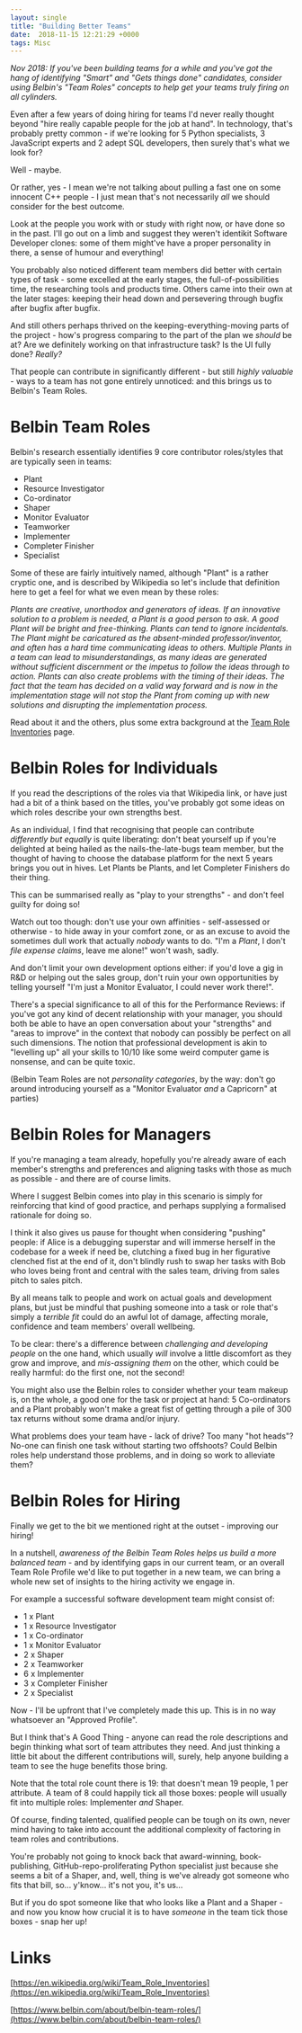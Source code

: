 ```yaml
---
layout: single
title: "Building Better Teams"
date:  2018-11-15 12:21:29 +0000
tags: Misc
---
```

_Nov 2018: If you've been building teams for a while and you've got the hang of identifying "Smart" and "Gets things 
done" candidates, consider using Belbin's "Team Roles" concepts to help get your teams truly firing on all cylinders._

Even after a few years of doing hiring for teams I'd never really thought beyond "hire really capable people for the 
job at hand". In technology, that's probably pretty common - if we're looking for 5 Python specialists, 3 JavaScript 
experts and 2 adept SQL developers, then surely that's what we look for?

Well - maybe.

Or rather, yes - I mean we're not talking about pulling a fast one on some innocent C++ people - I just mean 
that's not necessarily _all_ we should consider for the best outcome.

Look at the people you work with or study with right now, or have done so in the past. I'll go out on a limb and suggest
they weren't identikit Software Developer clones: some of them might've have a proper personality in there, a sense of 
humour and everything! 

You probably also noticed different team members did better with certain types of task - some excelled at the early 
stages, the full-of-possibilities time, the researching tools and products time. Others came into their own at the 
later stages: keeping their head down and persevering through bugfix after bugfix after bugfix.

And still others perhaps thrived on the keeping-everything-moving parts of the project - how's progress comparing to 
the part of the plan we _should_ be at? Are we definitely working on that infrastructure task? Is the UI fully done? 
_Really?_ 

That people can contribute in significantly different - but still _highly valuable_ - ways to a team has not
gone entirely unnoticed: and this brings us to Belbin's Team Roles.

# Belbin Team Roles

Belbin's research essentially identifies 9 core contributor roles/styles that are typically seen in teams:

- Plant
- Resource Investigator
- Co-ordinator
- Shaper
- Monitor Evaluator
- Teamworker
- Implementer
- Completer Finisher
- Specialist
 
Some of these are fairly intuitively named, although "Plant" is a rather cryptic one, and is described by Wikipedia so 
let's include that definition here to get a feel for what we even mean by these roles:

_Plants are creative, unorthodox and generators of ideas. If an innovative solution to a problem is needed, a Plant 
is a good person to ask. A good Plant will be bright and free-thinking. Plants can tend to ignore incidentals. The 
Plant might be caricatured as the absent-minded professor/inventor, and often has a hard time communicating ideas to 
others. Multiple Plants in a team can lead to misunderstandings, as many ideas are generated without sufficient 
discernment or the impetus to follow the ideas through to action. Plants can also create problems with the timing of 
their ideas. The fact that the team has decided on a valid way forward and is now in the implementation stage will 
not stop the Plant from coming up with new solutions and disrupting the implementation process._ 

Read about it and the others, plus some extra background at 
the [Team Role Inventories](https://en.wikipedia.org/wiki/Team_Role_Inventories) page.

# Belbin Roles for Individuals

If you read the descriptions of the roles via that Wikipedia link, or have just had a bit of a think based on the 
titles, you've probably got some ideas on which roles describe your own strengths best.

As an individual, I find that recognising that people can contribute _differently but equally_ is quite liberating: 
don't beat yourself up if you're delighted at being hailed as the nails-the-late-bugs team member, but the thought of 
having to choose the database platform for the next 5 years brings you out in hives. Let Plants be Plants, and let 
Completer Finishers do their thing.

This can be summarised really as "play to your strengths" - and don't feel guilty for doing so!

Watch out too though: don't use your own affinities - self-assessed or otherwise - to hide away in your comfort 
zone, or as an excuse to avoid the sometimes dull work that actually _nobody_ wants to do. "I'm a _Plant_, I don't _file 
expense claims_, leave me alone!" won't wash, sadly.

And don't limit your own development options either: if you'd love a gig in R&D or helping out the sales group, don't 
ruin your own opportunities by telling yourself "I'm just a Monitor Evaluator, I could never work there!". 

There's a special significance to all of this for the Performance Reviews: if you've got any kind 
of decent relationship with your manager, you should both be able to have an open conversation about your "strengths" 
and "areas to improve" in the context that nobody can possibly be perfect on all such dimensions. The notion that 
professional development is akin to "levelling up" all your skills to 10/10 like some weird computer game is nonsense, 
and can be quite toxic.

(Belbin Team Roles are not _personality categories_, by the way: don't go around introducing yourself as a "Monitor 
Evaluator _and_ a Capricorn" at parties)

# Belbin Roles for Managers

If you're managing a team already, hopefully you're already aware of each member's strengths and preferences and 
aligning tasks with those as much as possible - and there are of course limits.

Where I suggest Belbin comes into play in this scenario is simply for reinforcing that kind of good practice, and 
perhaps supplying a formalised rationale for doing so.

I think it also gives us pause for thought when considering "pushing" people: if Alice is a debugging superstar and will
immerse herself in the codebase for a week if need be, clutching a fixed bug in her figurative clenched fist at the end 
of it, don't blindly rush to swap her tasks with Bob who loves being front and central with the sales team, driving 
from sales pitch to sales pitch. 

By all means talk to people and work on actual goals and development plans, but just be mindful that pushing someone into 
a task or role that's simply a _terrible fit_ could do an awful lot of damage, affecting morale, confidence and team 
members' overall wellbeing.

To be clear: there's a difference between _challenging and developing people_ on the one hand, which usually _will_ 
involve a little discomfort as they grow and improve, and _mis-assigning them_ on the other, which could be really 
harmful: do the first one, not the second!

You might also use the Belbin roles to consider whether your team makeup is, on the whole, a good one for the task or 
project at hand: 5 Co-ordinators and a Plant probably won't make a great fist of getting through a pile of 300 tax 
returns without some drama and/or injury. 

What problems does your team have - lack of drive? Too many "hot heads"? No-one can finish one task without starting 
two offshoots? Could Belbin roles help understand those problems, and in doing so work to alleviate them?

# Belbin Roles for Hiring

Finally we get to the bit we mentioned right at the outset - improving our hiring!

In a nutshell, _awareness of the Belbin Team Roles helps us build a more balanced team_ - and by identifying gaps in our
current team, or an overall Team Role Profile we'd like to put together in a new team, we can bring a whole new set of 
insights to the hiring activity we engage in.

For example a successful software development team might consist of:

- 1 x Plant
- 1 x Resource Investigator
- 1 x Co-ordinator
- 1 x Monitor Evaluator
- 2 x Shaper
- 2 x Teamworker
- 6 x Implementer
- 3 x Completer Finisher
- 2 x Specialist

Now - I'll be upfront that I've completely made this up. This is in no way whatsoever an "Approved Profile". 

But I think that's A Good Thing - anyone can read the role descriptions and begin thinking what sort of team attributes
they need. And just thinking a little bit about the different contributions will, surely, help anyone building a team 
to see the huge benefits those bring. 

Note that the total role count there is 19: that doesn't mean 19 people, 1 per attribute. A team of 8 could happily 
tick all those boxes: people will usually fit into multiple roles: Implementer _and_ Shaper.

Of course, finding talented, qualified people can be tough on its own, never mind having to take into account the 
additional complexity of factoring in team roles and contributions. 

You're probably not going to knock back that award-winning, book-publishing, GitHub-repo-proliferating Python specialist
just because she seems a bit of a Shaper, and, well, thing is we've already got someone who fits that 
bill, so... y'know... it's not you, it's us...

But if you do spot someone like that who looks like a Plant and a Shaper - and now you know how crucial it is to 
have _someone_ in the team tick those boxes - snap her up!

# Links

[https://en.wikipedia.org/wiki/Team_Role_Inventories](https://en.wikipedia.org/wiki/Team_Role_Inventories)

[https://www.belbin.com/about/belbin-team-roles/](https://www.belbin.com/about/belbin-team-roles/)
